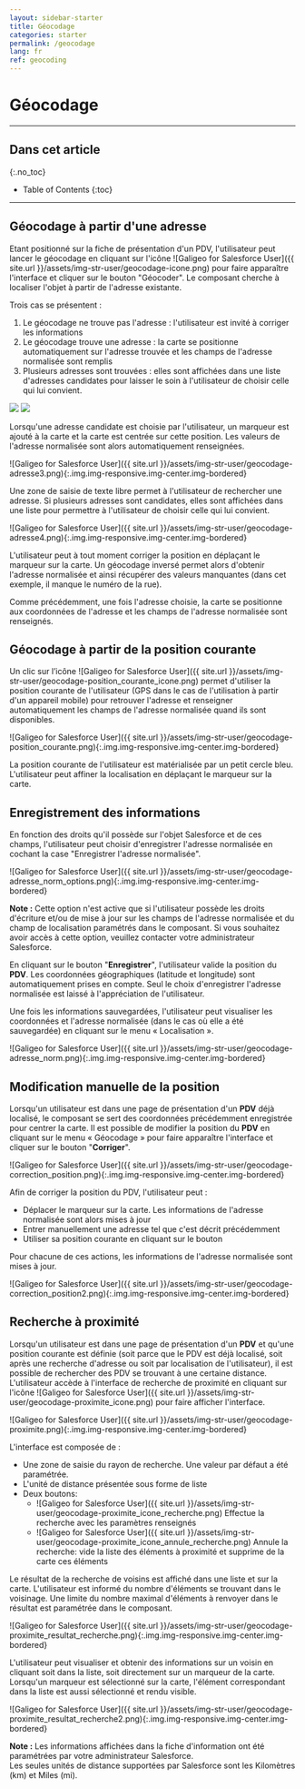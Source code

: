 ```yaml
---
layout: sidebar-starter
title: Géocodage
categories: starter
permalink: /geocodage
lang: fr
ref: geocoding
---
```


# Géocodage

---

## Dans cet article
{:.no_toc}

* Table of Contents
{:toc}

---

## Géocodage à partir d'une adresse

Etant positionné sur la fiche de présentation d'un PDV, l'utilisateur peut lancer le géocodage en cliquant sur l'icône ![Galigeo for Salesforce User]({{ site.url }}/assets/img-str-user/geocodage-icone.png) pour faire apparaître l'interface et cliquer sur le bouton "Géocoder". Le composant cherche à localiser l'objet à partir de l'adresse existante.

Trois cas se présentent :
1. Le géocodage ne trouve pas l'adresse : l'utilisateur est invité à corriger les informations
2. Le géocodage trouve une adresse : la carte se positionne automatiquement sur l'adresse trouvée et les champs de l'adresse normalisée sont remplis
3. Plusieurs adresses sont trouvées : elles sont affichées dans une liste d'adresses candidates pour laisser le soin à l'utilisateur de choisir celle qui lui convient.

<p class="text-center">
<img src="/assets/img-str-user/geocodage-adresse.png" class="img img-bordered">
<img src="/assets/img-str-user/geocodage-adresse2.png" class="img img-bordered">
</p>

Lorsqu'une adresse candidate est choisie par l'utilisateur, un marqueur est ajouté à la carte et la carte est centrée sur cette position. Les valeurs de l'adresse normalisée sont alors automatiquement renseignées.

![Galigeo for Salesforce User]({{ site.url }}/assets/img-str-user/geocodage-adresse3.png){:.img.img-responsive.img-center.img-bordered}

Une zone de saisie de texte libre permet à l'utilisateur de rechercher une adresse. Si plusieurs adresses sont candidates, elles sont affichées dans une liste pour permettre à l'utilisateur de choisir celle qui lui convient.

![Galigeo for Salesforce User]({{ site.url }}/assets/img-str-user/geocodage-adresse4.png){:.img.img-responsive.img-center.img-bordered}

L'utilisateur peut à tout moment corriger la position en déplaçant le marqueur sur la carte. Un géocodage inversé permet alors d'obtenir l'adresse normalisée et ainsi récupérer des valeurs manquantes (dans cet exemple, il manque le numéro de la rue).

Comme précédemment, une fois l'adresse choisie, la carte se positionne aux coordonnées de l'adresse et les champs de l'adresse normalisée sont renseignés.

## Géocodage à partir de la position courante

Un clic sur l’icône ![Galigeo for Salesforce User]({{ site.url }}/assets/img-str-user/geocodage-position_courante_icone.png) permet d'utiliser la position courante de l'utilisateur (GPS dans le cas de l'utilisation à partir d'un appareil mobile) pour retrouver l'adresse et renseigner automatiquement les champs de l'adresse normalisée quand ils sont disponibles.

![Galigeo for Salesforce User]({{ site.url }}/assets/img-str-user/geocodage-position_courante.png){:.img.img-responsive.img-center.img-bordered}

La position courante de l'utilisateur est matérialisée par un petit cercle bleu. L'utilisateur peut affiner la localisation en déplaçant le marqueur sur la carte.

## Enregistrement des informations

En fonction des droits qu'il possède sur l'objet Salesforce et de ces champs, l'utilisateur peut choisir d'enregistrer l'adresse normalisée en cochant la case "Enregistrer l'adresse normalisée".

![Galigeo for Salesforce User]({{ site.url }}/assets/img-str-user/geocodage-adresse_norm_options.png){:.img.img-responsive.img-center.img-bordered}

<div class="alert alert-info" role="alert"> <strong>Note :</strong> Cette option n'est active que si l'utilisateur possède les droits d'écriture et/ou de mise à jour sur les champs de l'adresse normalisée et du champ de localisation paramétrés dans le composant. Si vous souhaitez avoir accès à cette option, veuillez contacter votre administrateur Salesforce.</div>

En cliquant sur le bouton "**Enregistrer**", l'utilisateur valide la position du **PDV**. Les coordonnées géographiques (latitude et longitude) sont automatiquement prises en compte. Seul le choix d'enregistrer l'adresse normalisée est laissé à l'appréciation de l'utilisateur. 

Une fois les informations sauvegardées, l'utilisateur peut visualiser les coordonnées et l'adresse normalisée (dans le cas où elle a été sauvegardée) en cliquant sur le menu « Localisation ».

![Galigeo for Salesforce User]({{ site.url }}/assets/img-str-user/geocodage-adresse_norm.png){:.img.img-responsive.img-center.img-bordered}

## Modification manuelle de la position

Lorsqu'un utilisateur est dans une page de présentation d'un **PDV** déjà localisé, le composant se sert des coordonnées précédemment enregistrée pour centrer la carte. Il est possible de modifier la position du **PDV** en cliquant sur le menu « Géocodage » pour faire apparaître l'interface et cliquer sur le bouton "**Corriger**".

![Galigeo for Salesforce User]({{ site.url }}/assets/img-str-user/geocodage-correction_position.png){:.img.img-responsive.img-center.img-bordered}

Afin de corriger la position du PDV, l'utilisateur peut :
- Déplacer le marqueur sur la carte. Les informations de l'adresse normalisée sont alors mises à jour
- Entrer manuellement une adresse tel que c'est décrit précédemment
- Utiliser sa position courante en cliquant sur le bouton   

Pour chacune de ces actions, les informations de l'adresse normalisée sont mises à jour.

![Galigeo for Salesforce User]({{ site.url }}/assets/img-str-user/geocodage-correction_position2.png){:.img.img-responsive.img-center.img-bordered}

## Recherche à proximité

Lorsqu'un utilisateur est dans une page de présentation d'un **PDV** et qu'une position courante est définie (soit parce que le PDV est déjà localisé, soit après une recherche d'adresse ou soit par localisation de l'utilisateur), il est possible de rechercher des PDV se trouvant à une certaine distance. 
L'utilisateur accède à l'interface de recherche de proximité en cliquant sur l'icône ![Galigeo for Salesforce User]({{ site.url }}/assets/img-str-user/geocodage-proximite_icone.png) pour faire afficher l'interface.

![Galigeo for Salesforce User]({{ site.url }}/assets/img-str-user/geocodage-proximite.png){:.img.img-responsive.img-center.img-bordered}

L'interface est composée de :
- Une zone de saisie du rayon de recherche. Une valeur par défaut a été paramétrée. 
- L'unité de distance présentée sous forme de liste
- Deux boutons:
    - ![Galigeo for Salesforce User]({{ site.url }}/assets/img-str-user/geocodage-proximite_icone_recherche.png) Effectue la recherche avec les paramètres renseignés
    - ![Galigeo for Salesforce User]({{ site.url }}/assets/img-str-user/geocodage-proximite_icone_annule_recherche.png) Annule la recherche: vide la liste des éléments à proximité et supprime de la carte ces éléments

Le résultat de la recherche de voisins est affiché dans une liste et sur la carte. L'utilisateur est informé du nombre d'éléments se trouvant dans le voisinage. Une limite du nombre maximal d'éléments à renvoyer dans le résultat est paramétrée dans le composant. 

![Galigeo for Salesforce User]({{ site.url }}/assets/img-str-user/geocodage-proximite_resultat_recherche.png){:.img.img-responsive.img-center.img-bordered}

L'utilisateur peut visualiser et obtenir des informations sur un voisin en cliquant soit dans la liste, soit directement sur un marqueur de la carte. Lorsqu'un marqueur est sélectionné sur la carte, l'élément correspondant dans la liste est aussi sélectionné et rendu visible.

![Galigeo for Salesforce User]({{ site.url }}/assets/img-str-user/geocodage-proximite_resultat_recherche2.png){:.img.img-responsive.img-center.img-bordered}

<div class="alert alert-info" role="alert"> <strong>Note :</strong> Les informations affichées dans la fiche d'information ont été paramétrées par votre administrateur Salesforce.<br>
Les seules unités de distance supportées par Salesforce sont les Kilomètres (km) et Miles (mi).
</div>
